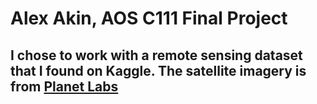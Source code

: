 
# Alex Akin, AOS C111 Final Project

## I chose to work with a remote sensing dataset that I found on Kaggle. The satellite imagery is from [Planet Labs](https://en.wikipedia.org/wiki/Planet_Labs)
